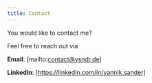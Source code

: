 ```yaml
---
title: Contact
---
```


You would like to contact me?

Feel free to reach out via

**Email**: [mailto:contact@ysndr.de]

**LinkedIn**: [https://linkedin.com/in/yannik.sander]
